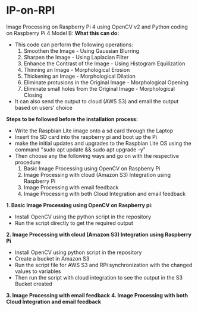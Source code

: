 # IP-on-RPI
Image Processing on Raspberry Pi 4 using OpenCV v2 and Python coding on Raspberry Pi 4 Model B:
**What this can do:**
- This code can perform the following operations:
    1. Smoothen the Image - Using Gaussian Blurring
    2. Sharpen the Image - Using Laplacian Filter
    3. Enhance the Contrast of the Image - Using Histogram Equilization
    4. Thinning an Image - Morphological Erosion
    5. Thickening an Image - Morphological Dilation
    6. Eliminate protusions in the Original Image - Morphological Opening
    7. Eliminate small holes from the Original Image - Morphological Closing
- It can also send the output to cloud (AWS S3) and email the output based on users' choice


**Steps to be followed before the installation process:**
- Write the Raspbian Lite image onto a sd card through the Laptop
- Insert the SD card into the raspberry pi and boot up the Pi
- make the initial updates and upgrades to the Raspbian Lite OS using the command "sudo apt update && sudo apt upgrade -y"
- Then choose any the following ways and go on with the respective procedure
    1. Basic Image Processing using OpenCV on Raspberry Pi
    2. Image Processing with cloud (Amazon S3) Integration using Raspberry Pi
    3. Image Processing with email feedback
    4. Image Processing with both Cloud Integration and email feedback



**1. Basic Image Processing using OpenCV on Raspberry pi:**
  - Install OpenCV using the python script in the repository
  - Run the script directly to get the required output

**2. Image Processing with cloud (Amazon S3) Integration using Raspberry Pi**
  - Install OpenCV using python script in the repository
  - Create a bucket in Amazon S3
  - Run the script file for AWS S3 and RPi synchronization with the changed values to variables
  - Then run the script with cloud integration to see the output in the S3 Bucket created

**3. Image Processing with email feedback**
**4. Image Processing with both Cloud Integration and email feedback**
